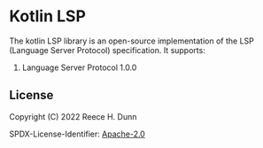 # Kotlin LSP
The kotlin LSP library is an open-source implementation of the LSP (Language
Server Protocol) specification. It supports:
1. Language Server Protocol 1.0.0

## License
Copyright (C) 2022 Reece H. Dunn

SPDX-License-Identifier: [Apache-2.0](LICENSE)

